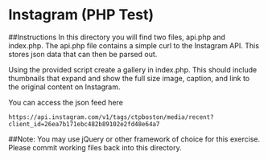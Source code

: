 # Instagram (PHP Test)

##Instructions
In this directory you will find two files, api.php and index.php. The api.php file contains a simple curl to the Instagram API. This stores json data that can then be parsed out.

Using the provided script create a gallery in index.php. This should include thumbnails that expand and show the full size image, caption, and link to the original content on Instagram.

You can access the json feed here
```
https://api.instagram.com/v1/tags/ctpboston/media/recent?client_id=26ea7b171ebc482b89102e2fd48e64a7
```

##Note:
You may use jQuery or other framework of choice for this exercise. Please commit working files back into this directory. 
